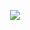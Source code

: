 <p align="center"> 
    <img src="https://readme-typing-svg.herokuapp.com?font=Montserrat&size=24&duration=4000&color=F7BF2E&center=true&multiline=true&width=800&height=150&lines=Welcome+to+my+Github+profile;My+name+is+Egor+Gershevskiy;I'm+Data+Engineer;I'm+currently+studying+at+the+Data+Science" </a>
</p>

<!--
**HEKOCMOC/HEKOCMOC** is a ✨ _special_ ✨ repository because its `README.md` (this file) appears on your GitHub profile.

Here are some ideas to get you started:

- 🔭 I’m currently working on ...
- 🌱 I’m currently learning ...
- 👯 I’m looking to collaborate on ...
- 🤔 I’m looking for help with ...
- 💬 Ask me about ...
- 📫 How to reach me: ...
- 😄 Pronouns: ...
- ⚡ Fun fact: ...
-->
